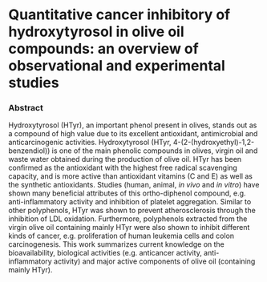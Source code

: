 # Quantitative cancer inhibitory of hydroxytyrosol in olive oil compounds: an overview of observational and experimental studies

### Abstract

Hydroxytyrosol (HTyr), an important phenol present in olives, stands out as a compound of high value due to its excellent antioxidant, antimicrobial and anticarcinogenic activities. Hydroxytyrosol (HTyr, 4-(2-(hydroxyethyl)-1,2-benzendiol)) is one of the main phenolic compounds in olives, virgin oil and waste water obtained during the production of olive oil. HTyr has been confirmed as the antioxidant with the highest free radical scavenging capacity, and is more active than antioxidant vitamins (C and E) as well as the synthetic antioxidants. Studies (human, animal, _in vivo_ and _in vitro_) have shown many beneficial attributes of this ortho-diphenol compound, e.g. anti-inflammatory activity and inhibition of platelet aggregation. Similar to other polyphenols, HTyr was shown to prevent atherosclerosis through the inhibition of LDL oxidation. Furthermore, polyphenols extracted from the virgin olive oil containing mainly HTyr were also shown to inhibit different kinds of cancer, e.g. proliferation of human leukemia cells and colon carcinogenesis. This work summarizes current knowledge on the bioavailability, biological activities (e.g. anticancer activity, anti-inflammatory activity) and major active components of olive oil (containing mainly HTyr).
